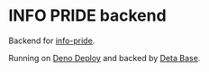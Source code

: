 # INFO PRIDE backend

Backend for [info-pride](https://github.com/outloudvi/info-pride).

Running on [Deno Deploy](https://deno.com/deploy) and backed by [Deta Base](https://www.deta.sh/).